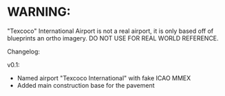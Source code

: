 # WARNING:

"Texcoco" International Airport is not a real airport, it is only based off of blueprints an ortho imagery. DO NOT USE FOR REAL WORLD REFERENCE.

Changelog:

v0.1:
- Named airport "Texcoco International" with fake ICAO MMEX
- Added main construction base for the pavement
